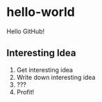 # hello-world
Hello GitHub!

## Interesting Idea
1. Get interesting idea
2. Write down interesting idea
3. ???
4. Profit!
